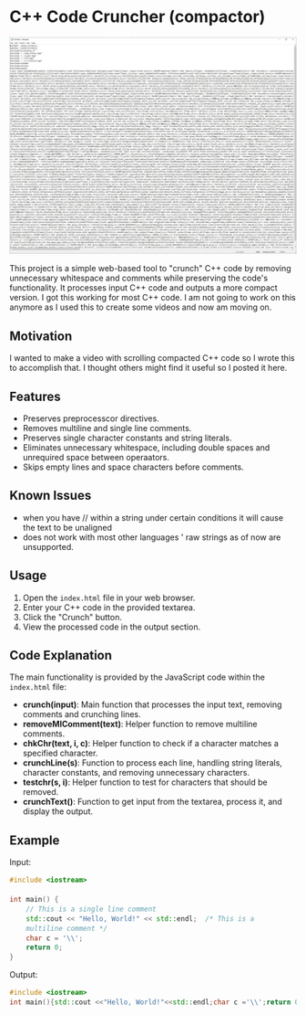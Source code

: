 # C++ Code Cruncher (compactor)

![screenshot2](https://github.com/lostjared/Code.Crunch.JavaScript/blob/main/crunch.jpg)

This project is a simple web-based tool to "crunch" C++ code by removing 
unnecessary whitespace and comments while preserving the code's 
functionality. It processes input C++ code and outputs a more compact 
version. I got this working for most C++ code. I am not going to work on this anymore
as I used this to create some videos and now am moving on.

## Motivation
I wanted to make a video with scrolling compacted C++ code so I wrote this to accomplish that.
I thought others might find it useful so I posted it here.

## Features
- Preserves preprocesscor directives.
- Removes multiline and single line comments.
- Preserves single character constants and string literals.
- Eliminates unnecessary whitespace, including double spaces and unrequired space between operaators.
- Skips empty lines and space characters before comments.

## Known Issues
- when you have // within a string under certain conditions it will cause the text to be unaligned
- does not work with most other languages
' raw strings as of now are unsupported.
  
## Usage

1. Open the `index.html` file in your web browser.
2. Enter your C++ code in the provided textarea.
3. Click the "Crunch" button.
4. View the processed code in the output section.

## Code Explanation

The main functionality is provided by the JavaScript code within the 
`index.html` file:

- **crunch(input)**: Main function that processes the input text, removing 
comments and crunching lines.
- **removeMlComment(text)**: Helper function to remove multiline comments.
- **chkChr(text, i, c)**: Helper function to check if a character matches 
a specified character.
- **crunchLine(s)**: Function to process each line, handling string 
literals, character constants, and removing unnecessary characters.
- **testchr(s, i)**: Helper function to test for characters that should be 
removed.
- **crunchText()**: Function to get input from the textarea, process it, 
and display the output.

## Example

Input:
```cpp
#include <iostream>

int main() {
    // This is a single line comment
    std::cout << "Hello, World!" << std::endl;  /* This is a
    multiline comment */
    char c = '\\';
    return 0;
}
```

Output:
```cpp
#include <iostream>
int main(){std::cout <<"Hello, World!"<<std::endl;char c ='\\';return 0;}
```

